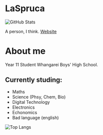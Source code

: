 # LaSpruca
![GitHub Stats](https://github-readme-stats.vercel.app/api?username=laspruca&show_icons=true)

A person, I think.
[Website](https://laspruca.nz)

# About me
Year 11 Student Whangarei Boys' High School.
## Currently studing:
- Maths
- Science (Phsy, Chem, Bio)
- Digital Technology
- Electronics
- Echonomics
- Bad language (english)

![Top Langs](https://github-readme-stats.vercel.app/api/top-langs/?username=laspruca&langs_count=10&layout=compact)
